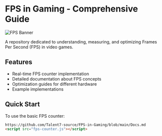 # FPS in Gaming - Comprehensive Guide

![FPS Banner](https://cloudinary-marketing-res.cloudinary.com/images/w_1000,c_scale/v1677102302/Frame_Rate_Per_Second/Frame_Rate_Per_Second-png?_i=AA)

A repository dedicated to understanding, measuring, and optimizing Frames Per Second (FPS) in video games.

## Features

- Real-time FPS counter implementation
- Detailed documentation about FPS concepts
- Optimization guides for different hardware
- Example implementations

## Quick Start

To use the basic FPS counter:
```html
https://github.com/Talent7-source/FPS-in-Gaming/blob/main/Docs.md
<script src="fps-counter.js"></script>
